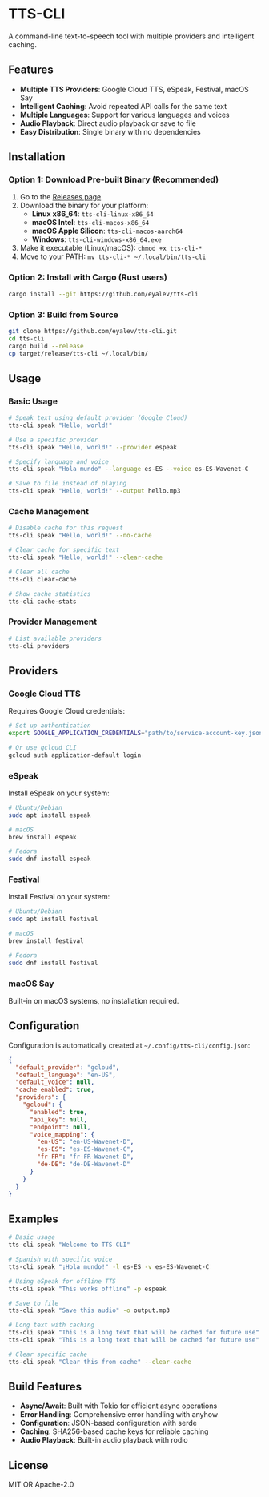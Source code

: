 # TTS-CLI

A command-line text-to-speech tool with multiple providers and intelligent caching.

## Features

- **Multiple TTS Providers**: Google Cloud TTS, eSpeak, Festival, macOS Say
- **Intelligent Caching**: Avoid repeated API calls for the same text
- **Multiple Languages**: Support for various languages and voices
- **Audio Playback**: Direct audio playback or save to file
- **Easy Distribution**: Single binary with no dependencies

## Installation

### Option 1: Download Pre-built Binary (Recommended)

1. Go to the [Releases page](https://github.com/eyalev/tts-cli/releases)
2. Download the binary for your platform:
   - **Linux x86_64**: `tts-cli-linux-x86_64`
   - **macOS Intel**: `tts-cli-macos-x86_64`
   - **macOS Apple Silicon**: `tts-cli-macos-aarch64`
   - **Windows**: `tts-cli-windows-x86_64.exe`
3. Make it executable (Linux/macOS): `chmod +x tts-cli-*`
4. Move to your PATH: `mv tts-cli-* ~/.local/bin/tts-cli`

### Option 2: Install with Cargo (Rust users)

```bash
cargo install --git https://github.com/eyalev/tts-cli
```

### Option 3: Build from Source

```bash
git clone https://github.com/eyalev/tts-cli.git
cd tts-cli
cargo build --release
cp target/release/tts-cli ~/.local/bin/
```

## Usage

### Basic Usage

```bash
# Speak text using default provider (Google Cloud)
tts-cli speak "Hello, world!"

# Use a specific provider
tts-cli speak "Hello, world!" --provider espeak

# Specify language and voice
tts-cli speak "Hola mundo" --language es-ES --voice es-ES-Wavenet-C

# Save to file instead of playing
tts-cli speak "Hello, world!" --output hello.mp3
```

### Cache Management

```bash
# Disable cache for this request
tts-cli speak "Hello, world!" --no-cache

# Clear cache for specific text
tts-cli speak "Hello, world!" --clear-cache

# Clear all cache
tts-cli clear-cache

# Show cache statistics
tts-cli cache-stats
```

### Provider Management

```bash
# List available providers
tts-cli providers
```

## Providers

### Google Cloud TTS

Requires Google Cloud credentials:

```bash
# Set up authentication
export GOOGLE_APPLICATION_CREDENTIALS="path/to/service-account-key.json"

# Or use gcloud CLI
gcloud auth application-default login
```

### eSpeak

Install eSpeak on your system:

```bash
# Ubuntu/Debian
sudo apt install espeak

# macOS
brew install espeak

# Fedora
sudo dnf install espeak
```

### Festival

Install Festival on your system:

```bash
# Ubuntu/Debian
sudo apt install festival

# macOS
brew install festival

# Fedora
sudo dnf install festival
```

### macOS Say

Built-in on macOS systems, no installation required.

## Configuration

Configuration is automatically created at `~/.config/tts-cli/config.json`:

```json
{
  "default_provider": "gcloud",
  "default_language": "en-US",
  "default_voice": null,
  "cache_enabled": true,
  "providers": {
    "gcloud": {
      "enabled": true,
      "api_key": null,
      "endpoint": null,
      "voice_mapping": {
        "en-US": "en-US-Wavenet-D",
        "es-ES": "es-ES-Wavenet-C",
        "fr-FR": "fr-FR-Wavenet-D",
        "de-DE": "de-DE-Wavenet-D"
      }
    }
  }
}
```

## Examples

```bash
# Basic usage
tts-cli speak "Welcome to TTS CLI"

# Spanish with specific voice
tts-cli speak "¡Hola mundo!" -l es-ES -v es-ES-Wavenet-C

# Using eSpeak for offline TTS
tts-cli speak "This works offline" -p espeak

# Save to file
tts-cli speak "Save this audio" -o output.mp3

# Long text with caching
tts-cli speak "This is a long text that will be cached for future use"
tts-cli speak "This is a long text that will be cached for future use"  # Uses cache

# Clear specific cache
tts-cli speak "Clear this from cache" --clear-cache
```

## Build Features

- **Async/Await**: Built with Tokio for efficient async operations
- **Error Handling**: Comprehensive error handling with anyhow
- **Configuration**: JSON-based configuration with serde
- **Caching**: SHA256-based cache keys for reliable caching
- **Audio Playback**: Built-in audio playback with rodio

## License

MIT OR Apache-2.0